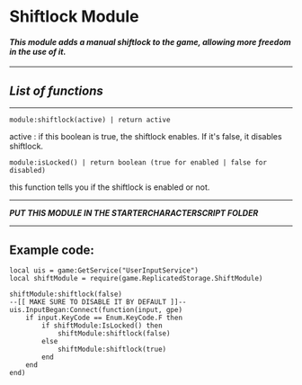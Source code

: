 # **Shiftlock Module**

#### *This module adds a manual shiftlock to the game, allowing more freedom in the use of it.*

* * *

## ***List of functions***
---
    module:shiftlock(active) | return active
active : if this boolean is true, the shiftlock enables. If it's false, it disables shiftlock.
 
    module:isLocked() | return boolean (true for enabled | false for disabled)
this function tells you if the shiftlock is enabled or not.

---
***PUT THIS MODULE IN THE STARTERCHARACTERSCRIPT FOLDER***

---
## Example code:
    local uis = game:GetService("UserInputService")
    local shiftModule = require(game.ReplicatedStorage.ShiftModule)

    shiftModule:shiftlock(false)
    --[[ MAKE SURE TO DISABLE IT BY DEFAULT ]]--
    uis.InputBegan:Connect(function(input, gpe)
        if input.KeyCode == Enum.KeyCode.F then
            if shiftModule:IsLocked() then
                shiftModule:shiftlock(false)
            else
                shiftModule:shiftlock(true)
            end
        end
    end)    
